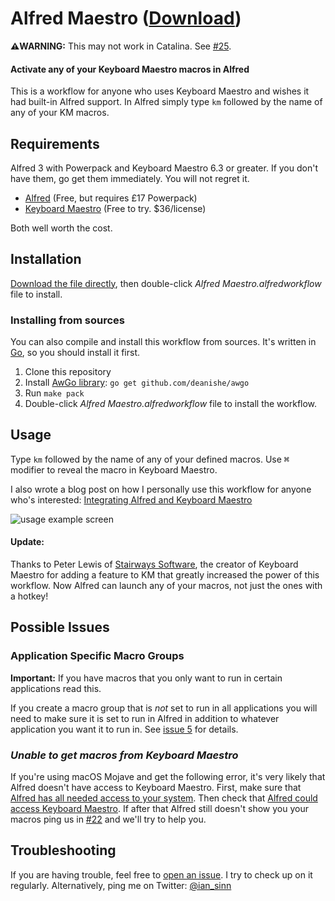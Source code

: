 # Alfred Maestro ([Download][dl])

**⚠️WARNING:** This may not work in Catalina. See [#25](https://github.com/iansinnott/alfred-maestro/issues/25).

#### Activate any of your Keyboard Maestro macros in Alfred

This is a workflow for anyone who uses Keyboard Maestro and wishes it had built-in Alfred support. In Alfred simply type `km` followed by the name of any of your KM macros.



## Requirements

Alfred 3 with Powerpack and Keyboard Maestro 6.3 or greater.
If you don't have them, go get them immediately.
You will not regret it.

- [Alfred](http://www.alfredapp.com/) (Free, but requires £17 Powerpack)
- [Keyboard Maestro](http://www.keyboardmaestro.com/main/) (Free to try. $36/license)

Both well worth the cost.



## Installation

[Download the file directly][dl], then double-click _Alfred Maestro.alfredworkflow_ file to install.

[dl]: https://github.com/iansinnott/alfred-maestro/releases/download/0.2.2/AlfredMaestro.alfredworkflow

### Installing from sources
You can also compile and install this workflow from sources.
It's written in [Go](https://golang.org/), so you should install it first.

1. Clone this repository
2. Install [AwGo library](https://github.com/deanishe/awgo): `go get github.com/deanishe/awgo`
3. Run `make pack`
4. Double-click _Alfred Maestro.alfredworkflow_ file to install the workflow.




## Usage

Type `km` followed by the name of any of your defined macros.
Use <kbd>⌘</kbd> modifier to reveal the macro in Keyboard Maestro.

I also wrote a blog post on how I personally use this workflow for anyone who's interested: [Integrating Alfred and Keyboard Maestro][blogpost]

[blogpost]: http://blog.iansinnott.com/integrating-alfred-and-keyboard-maestro/

![usage example screen](screen.png "Usage Example")

#### Update:

Thanks to Peter Lewis of [Stairways Software][stair], the creator of Keyboard Maestro for adding a feature to KM that greatly increased the power of this workflow. Now Alfred can launch any of your macros, not just the ones with a hotkey!

[stair]: http://www.stairways.com/main/



## Possible Issues

### Application Specific Macro Groups

**Important:** If you have macros that you only want to run in certain applications read this.

If you create a macro group that is _not_ set to run in all applications you will need to make sure it is set to run in Alfred in addition to whatever application you want it to run in. See [issue 5][issue5] for details.

[issue5]: https://github.com/iansinnott/alfred-maestro/issues/5

### _Unable to get macros from Keyboard Maestro_
If you're using macOS Mojave and get the following error, it's very likely that Alfred doesn't have access to Keyboard Maestro. First, make sure that [Alfred has all needed access to your system](https://www.alfredapp.com/help/getting-started/macos-mojave/#integration). Then check that [Alfred could access Keyboard Maestro](https://user-images.githubusercontent.com/923973/52786326-4213cc00-3063-11e9-85d0-1b58c0ce03ae.png). If after that Alfred still doesn't show you your macros ping us in [#22](https://github.com/iansinnott/alfred-maestro/issues/22) and we'll try to help you.


## Troubleshooting

If you are having trouble, feel free to [open an issue][issues]. I try to check up on it regularly. Alternatively, ping me on Twitter: [@ian_sinn](https://twitter.com/ian_sinn)

[issues]: https://github.com/iansinnott/alfred-maestro/issues
[new-issue]: https://github.com/iansinnott/alfred-maestro/issues/new
